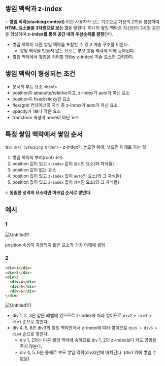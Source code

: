 ## 쌓임 맥락과 z-index

💡 **쌓임 맥락(stacking context)** 이란 사용자가 보는 기준으로 가상의 Z축을 생성하여 **HTML 요소들을 3차원으로 보는 것**을 말한다. 하나의 쌓임 맥락은 자신만의 3차원 공간을 형성하며 **z-index를 통해 공간 내의 우선순위를 결정**한다.

- 쌓임 맥락이 다른 쌓임 맥락을 포함할 수 있고 계층 구조를 이룬다.
    - 쌓임 맥락을 만들지 않는 요소는 부모 쌓임 맥락에 의해 동화된다.
- 쌓임 맥락에서 쌓임을 처리할 땐(by z-index) 자손 요소만 고려한다.

## 쌓임 맥락이 형성되는 조건

- 문서의 루트 요소 `<html>`
- position이 absoulte/relative이고, z-index가 auto가 아닌 요소
- position이 fixed/sticky인 요소
- flex/grid 컨테이너의 자식 중 z-index가 auto가 아닌 요소
- opacity가 1보다 작은 요소
- transform 속성이 none이 아닌 요소

## 특정 쌓임 맥락에서 쌓임 순서

`쌓임 순서 (Stacking Order)` - z-index가 높으면 위에, 낮으면 아래로 가는 것

1. 쌓임 맥락의 뿌리(root) 요소.
2. position 값이 있고 `z-index` 값이 `음수`인 요소(와 자식들)
3. position 값이 없는 요소
4. position 값이 있고 `z-index` 값이 `auto`인 요소(와 그 자식들)
5. position 값이 있고 `z-index` 값이 `양수`인 요소(와 그 자식들)

🔥 **동일한 성격의 요소라면 마크업 순서로 쌓인다.**

## 예시

### 1

![Untitled11](https://user-images.githubusercontent.com/62097867/218247302-38e16424-793e-41f1-a143-edc5e5bdda0e.png)

position 속성이 지정되지 않은 요소가 가장 아래에 쌓임

### 2

```html
<div>1</div>
<div>2</div>
<div>3
  <div>4</div>
  <div>5</div>
  <div>6</div>
</div>
```

![Untitled111](https://user-images.githubusercontent.com/62097867/218247310-4369d2c5-8732-4940-9947-447a6b791caa.png)

- div 1, 2, 3은 같은 레벨에 있으므로 z-index에 따라 쌓이므로 `div2 > div3 > div1` 순으로 쌓인다.
- div 4, 5, 6은 div3의 쌓임 맥락안에서 z-index에 따라 쌓이므로 `div5 > div6 > div4` 순으로 쌓인다.
    - div 1, 2와는 다른 쌓임 맥락에 속하므로 div 1, 2의 z-index보다 커도 영향을 주지 않는다.
    - div 4, 5, 6은 통째로 부모 쌓임 맥락(div3)안에 배치된다. (div1 위에 쌓일 수 없음)